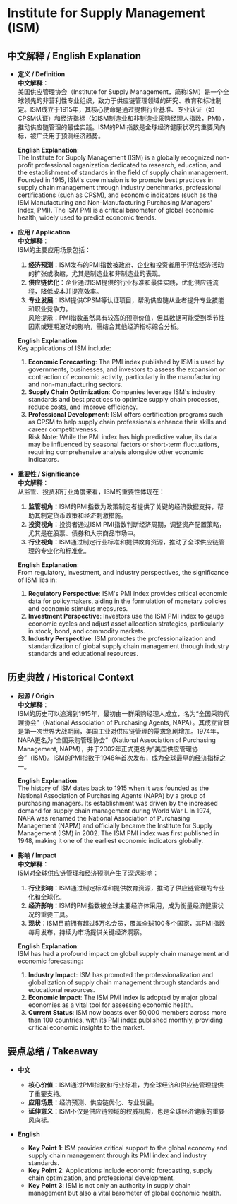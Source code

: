# Institute for Supply Management (ISM)

## 中文解释 / English Explanation

* **定义 / Definition**  
  **中文解释**：  
  美国供应管理协会（Institute for Supply Management，简称ISM）是一个全球领先的非营利性专业组织，致力于供应链管理领域的研究、教育和标准制定。ISM成立于1915年，其核心使命是通过提供行业基准、专业认证（如CPSM认证）和经济指标（如ISM制造业和非制造业采购经理人指数，PMI），推动供应链管理的最佳实践。ISM的PMI指数是全球经济健康状况的重要风向标，被广泛用于预测经济趋势。  

  **English Explanation**:  
  The Institute for Supply Management (ISM) is a globally recognized non-profit professional organization dedicated to research, education, and the establishment of standards in the field of supply chain management. Founded in 1915, ISM's core mission is to promote best practices in supply chain management through industry benchmarks, professional certifications (such as CPSM), and economic indicators (such as the ISM Manufacturing and Non-Manufacturing Purchasing Managers' Index, PMI). The ISM PMI is a critical barometer of global economic health, widely used to predict economic trends.

* **应用 / Application**  
  **中文解释**：  
  ISM的主要应用场景包括：  
  1. **经济预测**：ISM发布的PMI指数被政府、企业和投资者用于评估经济活动的扩张或收缩，尤其是制造业和非制造业的表现。  
  2. **供应链优化**：企业通过ISM提供的行业标准和最佳实践，优化供应链流程，降低成本并提高效率。  
  3. **专业发展**：ISM提供CPSM等认证项目，帮助供应链从业者提升专业技能和职业竞争力。  
  风险提示：PMI指数虽然具有较高的预测价值，但其数据可能受到季节性因素或短期波动的影响，需结合其他经济指标综合分析。  

  **English Explanation**:  
  Key applications of ISM include:  
  1. **Economic Forecasting**: The PMI index published by ISM is used by governments, businesses, and investors to assess the expansion or contraction of economic activity, particularly in the manufacturing and non-manufacturing sectors.  
  2. **Supply Chain Optimization**: Companies leverage ISM's industry standards and best practices to optimize supply chain processes, reduce costs, and improve efficiency.  
  3. **Professional Development**: ISM offers certification programs such as CPSM to help supply chain professionals enhance their skills and career competitiveness.  
  Risk Note: While the PMI index has high predictive value, its data may be influenced by seasonal factors or short-term fluctuations, requiring comprehensive analysis alongside other economic indicators.

* **重要性 / Significance**  
  **中文解释**：  
  从监管、投资和行业角度来看，ISM的重要性体现在：  
  1. **监管视角**：ISM的PMI指数为政策制定者提供了关键的经济数据支持，帮助其制定货币政策和经济刺激措施。  
  2. **投资视角**：投资者通过ISM PMI指数判断经济周期，调整资产配置策略，尤其是在股票、债券和大宗商品市场中。  
  3. **行业视角**：ISM通过制定行业标准和提供教育资源，推动了全球供应链管理的专业化和标准化。  

  **English Explanation**:  
  From regulatory, investment, and industry perspectives, the significance of ISM lies in:  
  1. **Regulatory Perspective**: ISM's PMI index provides critical economic data for policymakers, aiding in the formulation of monetary policies and economic stimulus measures.  
  2. **Investment Perspective**: Investors use the ISM PMI index to gauge economic cycles and adjust asset allocation strategies, particularly in stock, bond, and commodity markets.  
  3. **Industry Perspective**: ISM promotes the professionalization and standardization of global supply chain management through industry standards and educational resources.

## 历史典故 / Historical Context

* **起源 / Origin**  
  **中文解释**：  
  ISM的历史可以追溯到1915年，最初由一群采购经理人成立，名为“全国采购代理协会”（National Association of Purchasing Agents, NAPA）。其成立背景是第一次世界大战期间，美国工业对供应链管理的需求急剧增加。1974年，NAPA更名为“全国采购管理协会”（National Association of Purchasing Management, NAPM），并于2002年正式更名为“美国供应管理协会”（ISM）。ISM的PMI指数于1948年首次发布，成为全球最早的经济指标之一。  

  **English Explanation**:  
  The history of ISM dates back to 1915 when it was founded as the National Association of Purchasing Agents (NAPA) by a group of purchasing managers. Its establishment was driven by the increased demand for supply chain management during World War I. In 1974, NAPA was renamed the National Association of Purchasing Management (NAPM) and officially became the Institute for Supply Management (ISM) in 2002. The ISM PMI index was first published in 1948, making it one of the earliest economic indicators globally.

* **影响 / Impact**  
  **中文解释**：  
  ISM对全球供应链管理和经济预测产生了深远影响：  
  1. **行业影响**：ISM通过制定标准和提供教育资源，推动了供应链管理的专业化和全球化。  
  2. **经济影响**：ISM的PMI指数被全球主要经济体采用，成为衡量经济健康状况的重要工具。  
  3. **现状**：ISM目前拥有超过5万名会员，覆盖全球100多个国家，其PMI指数每月发布，持续为市场提供关键经济洞察。  

  **English Explanation**:  
  ISM has had a profound impact on global supply chain management and economic forecasting:  
  1. **Industry Impact**: ISM has promoted the professionalization and globalization of supply chain management through standards and educational resources.  
  2. **Economic Impact**: The ISM PMI index is adopted by major global economies as a vital tool for assessing economic health.  
  3. **Current Status**: ISM now boasts over 50,000 members across more than 100 countries, with its PMI index published monthly, providing critical economic insights to the market.

## 要点总结 / Takeaway

* **中文**  
  - **核心价值**：ISM通过PMI指数和行业标准，为全球经济和供应链管理提供了重要支持。  
  - **应用场景**：经济预测、供应链优化、专业发展。  
  - **延伸意义**：ISM不仅是供应链领域的权威机构，也是全球经济健康的重要风向标。  

* **English**  
  - **Key Point 1**: ISM provides critical support to the global economy and supply chain management through its PMI index and industry standards.  
  - **Key Point 2**: Applications include economic forecasting, supply chain optimization, and professional development.  
  - **Key Point 3**: ISM is not only an authority in supply chain management but also a vital barometer of global economic health.